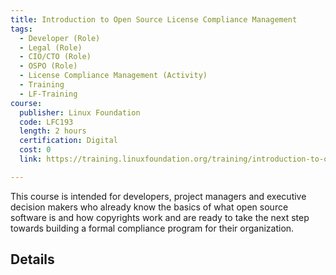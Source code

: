 ```yaml
--- 
title: Introduction to Open Source License Compliance Management
tags:
  - Developer (Role)
  - Legal (Role)
  - CIO/CTO (Role)
  - OSPO (Role)
  - License Compliance Management (Activity)
  - Training
  - LF-Training
course:
  publisher: Linux Foundation
  code: LFC193
  length: 2 hours
  certification: Digital
  cost: 0
  link: https://training.linuxfoundation.org/training/introduction-to-open-source-license-compliance-management-lfc193/

---
```


This course is intended for developers, project managers and executive decision makers who already know the basics of what open source software is and how copyrights work and are ready to take the next step towards building a formal compliance program for their organization.

## Details

<CourseDetails course={frontMatter.course}/>
